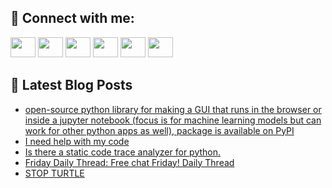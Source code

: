 ## 🔎 Connect with me:
[<img height="32" width="40" src="https://cdn.jsdelivr.net/npm/simple-icons@v5/icons/telegram.svg" />](https://t.me/bullbesh)
[<img height="32" width="40" src="https://cdn.jsdelivr.net/npm/simple-icons@v5/icons/vk.svg" />](https://vk.com/bullbesh)
[<img height="32" width="40" src="https://cdn.jsdelivr.net/npm/simple-icons@v5/icons/twitter.svg" />](https://twitter.com/bullbesh1)
[<img height="32" width="40" src="https://cdn.jsdelivr.net/npm/simple-icons@v5/icons/instagram.svg" />](https://www.instagram.com/bullbesh)
[<img height="32" width="40" src="https://cdn.jsdelivr.net/npm/simple-icons@v5/icons/reddit.svg" />](https://www.reddit.com/user/bullbesh)
[<img height="32" width="40" src="https://cdn.jsdelivr.net/npm/simple-icons@v5/icons/youtube.svg" />](https://www.youtube.com/channel/UCtfjRs6uzgq5mfm8S06WTcg)

## 📕 Latest Blog Posts
<!-- BLOG-POST-LIST:START -->
- [open-source python library for making a GUI that runs in the browser or inside a jupyter notebook &lpar;focus is for machine learning models but can work for other python apps as well&rpar;, package is available on PyPI](https://www.reddit.com/r/Python/comments/uedrkh/opensource_python_library_for_making_a_gui_that/)
- [I need help with my code](https://www.reddit.com/r/Python/comments/uedkjv/i_need_help_with_my_code/)
- [Is there a static code trace analyzer for python.](https://www.reddit.com/r/Python/comments/ued9so/is_there_a_static_code_trace_analyzer_for_python/)
- [Friday Daily Thread: Free chat Friday! Daily Thread](https://www.reddit.com/r/Python/comments/ue8us0/friday_daily_thread_free_chat_friday_daily_thread/)
- [STOP TURTLE](https://www.reddit.com/r/Python/comments/ue7s4t/stop_turtle/)
<!-- BLOG-POST-LIST:END -->
